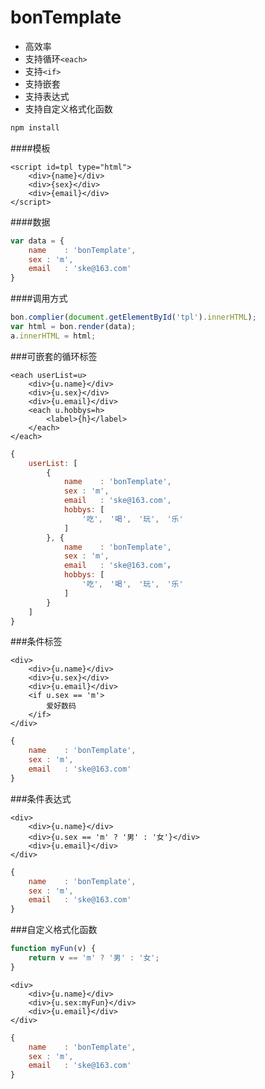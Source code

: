 # bonTemplate
* 高效率
* 支持循环```<each>```
* 支持```<if>```
* 支持嵌套
* 支持表达式
* 支持自定义格式化函数

```Bash
npm install
```

####模板
```
<script id=tpl type="html">
	<div>{name}</div>
	<div>{sex}</div>
	<div>{email}</div>
</script>
```
####数据
```javascript
var data = {
	name	: 'bonTemplate',
	sex	: 'm',
	email	: 'ske@163.com'
}
```
####调用方式
```javascript
bon.complier(document.getElementById('tpl').innerHTML);
var html = bon.render(data);
a.innerHTML = html;
```


###可嵌套的循环标签
```
<each userList=u>
	<div>{u.name}</div>
	<div>{u.sex}</div>
	<div>{u.email}</div>
	<each u.hobbys=h>
		<label>{h}</label>
	</each>
</each>
```
```javascript
{
	userList: [
		{
			name	: 'bonTemplate',
			sex	: 'm',
			email	: 'ske@163.com',
			hobbys: [
				'吃',　'喝',　'玩',　'乐'
			]
		}, {
			name	: 'bonTemplate',
			sex	: 'm',
			email	: 'ske@163.com'，
			hobbys: [
				'吃',　'喝',　'玩',　'乐'
			]
		}
	]
}
```

###条件标签
```
<div>
	<div>{u.name}</div>
	<div>{u.sex}</div>
	<div>{u.email}</div>
	<if u.sex == 'm'>
		爱好数码
	</if>
</div>
```
```javascript
{
	name	: 'bonTemplate',
	sex	: 'm',
	email	: 'ske@163.com'
}
```

###条件表达式
```
<div>
	<div>{u.name}</div>
	<div>{u.sex == 'm' ? '男' : '女'}</div>
	<div>{u.email}</div>
</div>
```
```javascript
{
	name	: 'bonTemplate',
	sex	: 'm',
	email	: 'ske@163.com'
}
```

###自定义格式化函数
```javascript
function myFun(v) {
	return v == 'm' ? '男' : '女';	
}
```

```
<div>
	<div>{u.name}</div>
	<div>{u.sex:myFun}</div>
	<div>{u.email}</div>
</div>
```
```javascript
{
	name	: 'bonTemplate',
	sex	: 'm',
	email	: 'ske@163.com'
}
